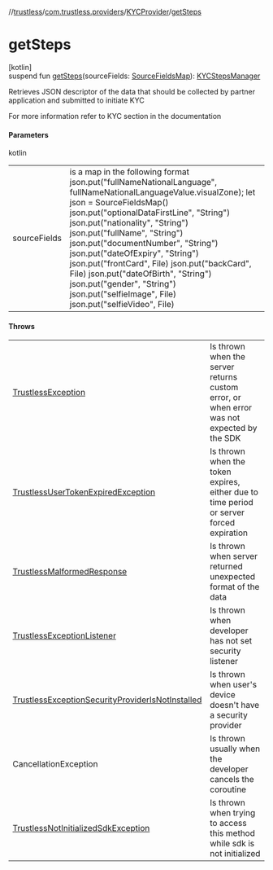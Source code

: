 //[trustless](../../../index.md)/[com.trustless.providers](../index.md)/[KYCProvider](index.md)/[getSteps](get-steps.md)

# getSteps

[kotlin]\
suspend fun [getSteps](get-steps.md)(sourceFields: [SourceFieldsMap](../../com.trustless.requests.kyc.retrieveSteps.steps/-source-fields-map/index.md)): [KYCStepsManager](../../com.trustless.requests.kyc.retrieveSteps.steps/-k-y-c-steps-manager/index.md)

Retrieves JSON descriptor of the data that should be collected by partner application and submitted to initiate KYC

For more information refer to KYC section in the documentation

#### Parameters

kotlin

| | |
|---|---|
| sourceFields | is a map in the following format json.put(&quot;fullNameNationalLanguage&quot;, fullNameNationalLanguageValue.visualZone); let json = SourceFieldsMap() json.put(&quot;optionalDataFirstLine&quot;, &quot;String&quot;) json.put(&quot;nationality&quot;, &quot;String&quot;) json.put(&quot;fullName&quot;, &quot;String&quot;) json.put(&quot;documentNumber&quot;, &quot;String&quot;) json.put(&quot;dateOfExpiry&quot;, &quot;String&quot;) json.put(&quot;frontCard&quot;, File) json.put(&quot;backCard&quot;, File) json.put(&quot;dateOfBirth&quot;, &quot;String&quot;) json.put(&quot;gender&quot;, &quot;String&quot;) json.put(&quot;selfieImage&quot;, File) json.put(&quot;selfieVideo&quot;, File) |

#### Throws

| | |
|---|---|
| [TrustlessException](../../com.trustless.exceptions/-trustless-exception/index.md) | Is thrown when the server returns custom error, or when error was not expected by the SDK |
| [TrustlessUserTokenExpiredException](../../com.trustless.exceptions/-trustless-user-token-expired-exception/index.md) | Is thrown when the token expires, either due to time period or server forced expiration |
| [TrustlessMalformedResponse](../../com.trustless.exceptions/-trustless-malformed-response/index.md) | Is thrown when server returned unexpected format of the data |
| [TrustlessExceptionListener](../../com.trustless.exceptions/-trustless-exception-listener/index.md) | Is thrown when developer has not set security listener |
| [TrustlessExceptionSecurityProviderIsNotInstalled](../../com.trustless.exceptions/-trustless-exception-security-provider-is-not-installed/index.md) | Is thrown when user's device doesn't have a security provider |
| CancellationException | Is thrown usually when the developer cancels the coroutine |
| [TrustlessNotInitializedSdkException](../../com.trustless.exceptions/-trustless-not-initialized-sdk-exception/index.md) | Is thrown when trying to access this method while sdk is not initialized |
